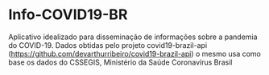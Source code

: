 # Info-COVID19-BR

Aplicativo idealizado para disseminação de informações sobre a 
pandemia do COVID-19. Dados obtidas pelo projeto covid19-brazil-api 
(https://github.com/devarthurribeiro/covid19-brazil-api) o mesmo 
usa como base os dados do CSSEGIS, Ministério da Saúde Coronavírus Brasil
     
